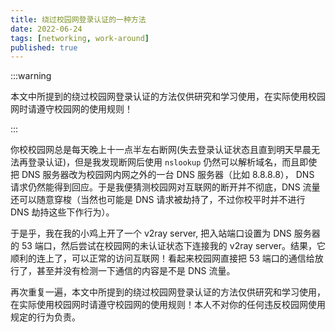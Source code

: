 ```yaml
---
title: 绕过校园网登录认证的一种方法
date: 2022-06-24
tags: [networking, work-around]
published: true
---
```


:::warning

本文中所提到的绕过校园网登录认证的方法仅供研究和学习使用，在实际使用校园网时请遵守校园网的使用规则！

:::

你校校园网总是每天晚上十一点半左右断网(失去登录认证状态且直到明天早晨无法再登录认证)，但是我发现断网后使用 `nslookup` 仍然可以解析域名，而且即使把 DNS 服务器改为校园网内网之外的一台 DNS 服务器（比如 8.8.8.8）， DNS 请求仍然能得到回应。于是我便猜测校园网对互联网的断开并不彻底，DNS 流量还可以随意穿梭（当然也可能是 DNS 请求被劫持了，不过你校平时并不进行 DNS 劫持这些下作行为）。

于是乎，我在我的小鸡上开了一个 v2ray server, 把入站端口设置为 DNS 服务器的 53 端口，然后尝试在校园网的未认证状态下连接我的 v2ray server。结果，它顺利的连上了，可以正常的访问互联网！看起来校园网直接把 53 端口的通信给放行了，甚至并没有检测一下通信的内容是不是 DNS 流量。

再次重复一遍，本文中所提到的绕过校园网登录认证的方法仅供研究和学习使用，在实际使用校园网时请遵守校园网的使用规则！本人不对你的任何违反校园网使用规定的行为负责。

